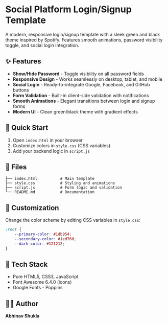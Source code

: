 # Social Platform Login/Signup Template

A modern, responsive login/signup template with a sleek green and black theme inspired by Spotify. Features smooth animations, password visibility toggle, and social login integration.

## ✨ Features

- **Show/Hide Password** - Toggle visibility on all password fields
- **Responsive Design** - Works seamlessly on desktop, tablet, and mobile
- **Social Login** - Ready-to-integrate Google, Facebook, and GitHub buttons
- **Form Validation** - Built-in client-side validation with notifications
- **Smooth Animations** - Elegant transitions between login and signup forms
- **Modern UI** - Clean green/black theme with gradient effects

## 🚀 Quick Start

1. Open `index.html` in your browser
2. Customize colors in `style.css` (CSS variables)
3. Add your backend logic in `script.js`

## 📁 Files

```
├── index.html          # Main template
├── style.css           # Styling and animations
├── script.js           # Form logic and validation
└── README.md           # Documentation
```

## 🎨 Customization

Change the color scheme by editing CSS variables in `style.css`:

```css
:root {
    --primary-color: #1db954;
    --secondary-color: #1ed760;
    --dark-color: #121212;
}
```

## 🔧 Tech Stack

- Pure HTML5, CSS3, JavaScript
- Font Awesome 6.4.0 (icons)
- Google Fonts - Poppins


## 👨‍💻 Author

**Abhinav Shukla**

